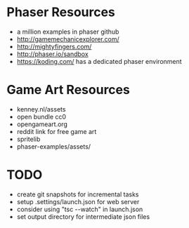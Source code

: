 # Phaser Resources
* a million examples in phaser github
* http://gamemechanicexplorer.com/
* http://mightyfingers.com/
* http://phaser.io/sandbox
* https://koding.com/ has a dedicated phaser environment


# Game Art Resources
* kenney.nl/assets
* open bundle cc0
* opengameart.org
* reddit link for free game art
* spritelib
* phaser-examples/assets/

# TODO
* create git snapshots for incremental tasks
* setup .settings/launch.json for web server
* consider using "tsc --watch" in launch.json
* set output directory for intermediate json files
